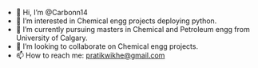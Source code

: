 - 👋 Hi, I’m @Carbonn14
- 👀 I’m interested in Chemical engg projects deploying python.
- 🌱 I’m currently pursuing masters in Chemical and Petroleum engg from University of Calgary.
- 💞️ I’m looking to collaborate on Chemical engg projects.
- 📫 How to reach me: pratikwikhe@gmail.com

<!---
Carbonn14/Carbonn14 is a ✨ special ✨ repository because its `README.md` (this file) appears on your GitHub profile.
You can click the Preview link to take a look at your changes.
--->
